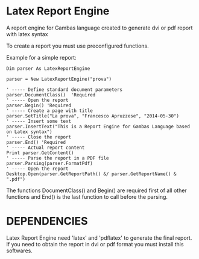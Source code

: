 Latex Report Engine
==========================

A report engine for Gambas language created to generate dvi or pdf report with latex syntax

To create a report you must use preconfigured functions.

Example for a simple report:

    Dim parser As LatexReportEngine
    
    parser = New LatexReportEngine("prova")

    ' ----- Define standard document parameters
    parser.DocumentClass()  'Required
    ' ----- Open the report
    parser.Begin() 'Required
    ' ----- Create a page with title
    parser.SetTitle("La prova", "Francesco Apruzzese", "2014-05-30")
    ' ----- Insert some text
    parser.InsertText("This is a Report Engine for Gambas Language based on Latex syntax")
    ' ----- Close the report
    parser.End() 'Required
    ' ----- Actual report content
    Print parser.GetContent()
    ' ----- Parse the report in a PDF file
    parser.Parsing(parser.FormatPdf)
    ' ----- Open the report
    Desktop.Open(parser.GetReportPath() &/ parser.GetReportName() & ".pdf")
    
The functions DocumentClass() and Begin() are required first of all other functions and End() is the last function to call before the parsing.

DEPENDENCIES
==========================

Latex Report Engine need 'latex' and 'pdflatex' to generate the final report. If you need to obtain the report in dvi or pdf format you must install this softwares.
